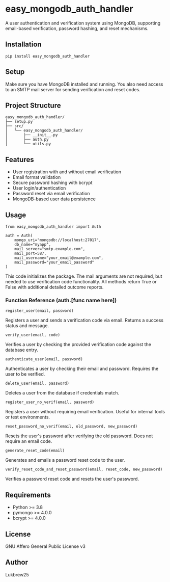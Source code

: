 # easy_mongodb_auth_handler

A user authentication and verification system using MongoDB, supporting email-based verification, password hashing, and reset mechanisms.

## Installation

```
pip install easy_mongodb_auth_handler
```

## Setup

Make sure you have MongoDB installed and running. You also need access to an SMTP mail server for sending verification and reset codes.

## Project Structure

```
easy_mongodb_auth_handler/
├── setup.py
├── src/
│   └── easy_mongodb_auth_handler/
│       ├── __init__.py
│       ├── auth.py
│       └── utils.py
```

## Features

- User registration with and without email verification
- Email format validation
- Secure password hashing with bcrypt
- User login/authentication
- Password reset via email verification
- MongoDB-based user data persistence

## Usage

```
from easy_mongodb_auth_handler import Auth

auth = Auth(
    mongo_uri="mongodb://localhost:27017",
    db_name="myapp",
    mail_server="smtp.example.com",
    mail_port=587,
    mail_username="your_email@example.com",
    mail_password="your_email_password"
)
```
This code initializes the package. The mail arguments are not required, but needed to use verification code functionality. All methods return True or False with additional detailed outcome reports.

### Function Reference (auth.[func name here])
```
register_user(email, password)
```
Registers a user and sends a verification code via email. Returns a success status and message.

```
verify_user(email, code)
```
Verifies a user by checking the provided verification code against the database entry.

```
authenticate_user(email, password)
```
Authenticates a user by checking their email and password. Requires the user to be verified.

```
delete_user(email, password) 
```
Deletes a user from the database if credentials match.

```
register_user_no_verif(email, password)  
```
Registers a user without requiring email verification. Useful for internal tools or test environments.

```
reset_password_no_verif(email, old_password, new_password)
```
Resets the user's password after verifying the old password. Does not require an email code.

```
generate_reset_code(email)
```
Generates and emails a password reset code to the user.

```
verify_reset_code_and_reset_password(email, reset_code, new_password)  
```
Verifies a password reset code and resets the user's password.

## Requirements

- Python >= 3.8
- pymongo >= 4.0.0
- bcrypt >= 4.0.0

## License

GNU Affero General Public License v3

## Author

Lukbrew25
